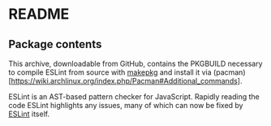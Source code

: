 # README

## Package contents

This archive, downloadable from GitHub, contains the PKGBUILD necessary to compile ESLint from source with [makepkg](https://wiki.archlinux.org/index.php/Makepkg) and install it via (pacman)[https://wiki.archlinux.org/index.php/Pacman#Additional_commands].

ESLint is an AST-based pattern checker for JavaScript.  Rapidly reading the code ESLint highlights any issues, many of which can now be fixed by [ESLint](https://eslint.org/) itself.
